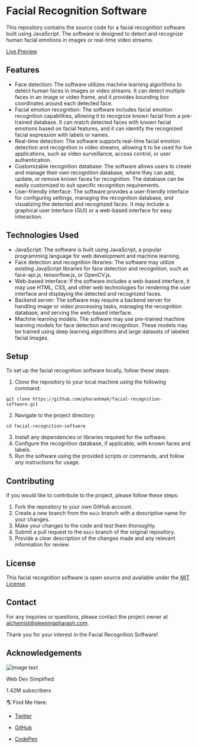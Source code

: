 # Facial Recognition Software

This repository contains the source code for a facial recognition software built using JavaScript. The software is designed to detect and recognize human facial emotions in images or real-time video streams.

[Live Preview](https://pharaohmak.github.io/facial-recognition-software/)

## Features

- Face detection: The software utilizes machine learning algorithms to detect human faces in images or video streams. It can detect multiple faces in an image or video frame, and it provides bounding box coordinates around each detected face.
- Facial emotion recognition: The software includes facial emotion recognition capabilities, allowing it to recognize known facial from a pre-trained database. It can match detected faces with known facial emotions based on facial features, and it can identify the recognized facial expression with labels or names.
- Real-time detection: The software supports real-time facial emotion detection and recognition in video streams, allowing it to be used for live applications, such as video surveillance, access control, or user authentication.
- Customizable recognition database: The software allows users to create and manage their own recognition database, where they can add, update, or remove known faces for recognition. The database can be easily customized to suit specific recognition requirements.
- User-friendly interface: The software provides a user-friendly interface for configuring settings, managing the recognition database, and visualizing the detected and recognized faces. It may include a graphical user interface (GUI) or a web-based interface for easy interaction.

## Technologies Used

- JavaScript: The software is built using JavaScript, a popular programming language for web development and machine learning.
- Face detection and recognition libraries: The software may utilize existing JavaScript libraries for face detection and recognition, such as face-api.js, tensorflow.js, or OpenCV.js.
- Web-based interface: If the software includes a web-based interface, it may use HTML, CSS, and other web technologies for rendering the user interface and displaying the detected and recognized faces.
- Backend server: The software may require a backend server for handling image or video processing tasks, managing the recognition database, and serving the web-based interface.
- Machine learning models: The software may use pre-trained machine learning models for face detection and recognition. These models may be trained using deep learning algorithms and large datasets of labeled facial images.

## Setup

To set up the facial recognition software locally, follow these steps:

1. Clone the repository to your local machine using the following command:
```
git clone https://github.com/pharaohmak/facial-recognition-software.git
```
2. Navigate to the project directory:
```
cd facial-recognition-software
```
3. Install any dependencies or libraries required for the software.
4. Configure the recognition database, if applicable, with known faces and labels.
5. Run the software using the provided scripts or commands, and follow any instructions for usage.

## Contributing

If you would like to contribute to the project, please follow these steps:

1. Fork the repository to your own GitHub account.
2. Create a new branch from the `main` branch with a descriptive name for your changes.
3. Make your changes to the code and test them thoroughly.
4. Submit a pull request to the `main` branch of the original repository.
5. Provide a clear description of the changes made and any relevant information for review.

## License

This facial recognition software is open source and available under the [MIT License](LICENSE).

## Contact

For any inquiries or questions, please contact the project owner at [alchemist@sleepingpharaoh.com](mailto:alchemist@sleepingpharaoh.com).

Thank you for your interest in the Facial Recognition Software!

## Acknowledgements

![Image text](https://yt3.ggpht.com/ytc/APkrFKZWeMCsx4Q9e_Hm6nhOOUQ3fv96QGUXiMr1-pPP=s88-c-k-c0x00ffffff-no-rj)

Web Dev Simplified

1.42M subscribers

🌎 Find Me Here:

- [Twitter](https://twitter.com/DevSimplified)

- [GitHub](https://github.com/WebDevSimplified)

- [CodePen](https://codepen.io/WebDevSimplified)

